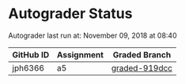 # Autograder Status
Autograder last run at: November 09, 2018 at 08:40

| GitHub ID | Assignment | Graded Branch |
|-----------|------------|---------------|
| jph6366 | a5 | [graded-919dcc](https://github.com/Fall2018COMP401-001/a5-jph6366/tree/graded-919dcc) | 
